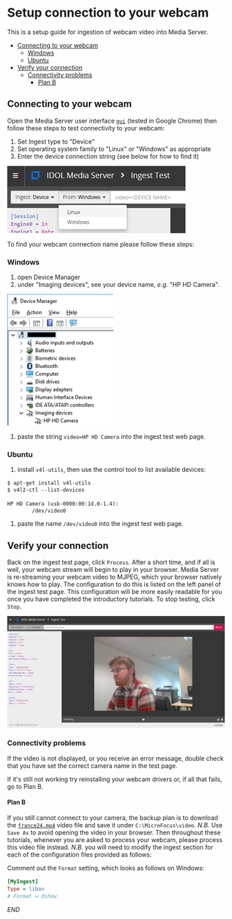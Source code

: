 # Setup connection to your webcam

This is a setup guide for ingestion of webcam video into Media Server.

<!-- TOC -->

- [Connecting to your webcam](#connecting-to-your-webcam)
  - [Windows](#windows)
  - [Ubuntu](#ubuntu)
- [Verify your connection](#verify-your-connection)
  - [Connectivity problems](#connectivity-problems)
    - [Plan B](#plan-b)

<!-- /TOC -->

## Connecting to your webcam

Open the Media Server user interface [`gui`](http://127.0.0.1:14000/a=gui#/ingest) (tested in Google Chrome) then follow these steps to test connectivity to your webcam:

1. Set Ingest type to "Device"
1. Set operating system family to "Linux" or "Windows" as appropriate
1. Enter the device connection string (see below for how to find it)

![webcam-connection-test-start](./figs/webcam-connection-test-start.png)

To find your webcam connection name please follow these steps:

### Windows

1. open Device Manager
1. under "Imaging devices", see your device name, *e.g.* "HP HD Camera".

  ![webcam-device-name](./figs/webcam-device-name.png)

1. paste the string `video=HP HD Camera` into the ingest test web page.

### Ubuntu

1. install `v4l-utils`, then use the control tool to list available devices:

  ```bsh
  $ apt-get install v4l-utils
  $ v4l2-ctl --list-devices

  HP HD Camera (usb-0000:00:1d.0-1.4):
          /dev/video0
  ```

1. paste the name `/dev/video0` into the ingest test web page.

## Verify your connection

Back on the ingest test page, click `Process`.  After a short time, and if all is well, your webcam stream will begin to play in your browser.  Media Server is re-streaming your webcam video to MJPEG, which your browser natively knows how to play.  The configuration to do this is listed on the left panel of the ingest test page.  This configuration will be more easily readable for you once you have completed the introductory tutorials.  To stop testing, click `Stop`.

![webcam-connection-test-connected](./figs/webcam-connection-test-connected.png)

### Connectivity problems

If the video is not displayed, or you receive an error message, double check that you have set the correct camera name in the test page.

If it's still not working try reinstalling your webcam drivers or, if all that fails, go to Plan B.

#### Plan B

If you still cannot connect to your camera, the backup plan is to download the [`france24.mp4`](http://tech-demo.idol.swinfra.net/tutorial/france24.mp4) video file and save it under `C:\MicroFocus\video`.  *N.B.* Use `Save As` to avoid opening the video in your browser.  Then throughout these tutorials, whenever you are asked to process your webcam, please process this video file instead.  *N.B.* you will need to modify the ingest section for each of the configuration files provided as follows:

Comment out the `Format` setting, which looks as follows on Windows:

```ini
[MyIngest]
Type = libav
# Format = dshow
```

_*END*_
